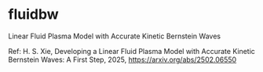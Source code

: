 # fluidbw
Linear Fluid Plasma Model with Accurate Kinetic Bernstein Waves

Ref: H. S. Xie, Developing a Linear Fluid Plasma Model with Accurate Kinetic Bernstein Waves: A First Step, 2025, https://arxiv.org/abs/2502.06550
